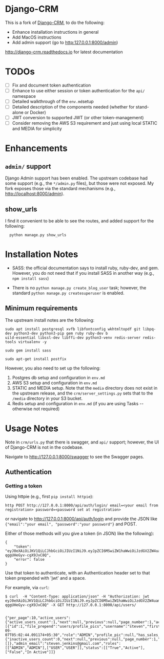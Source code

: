 # Django-CRM

This is a fork of [Django-CRM](https://github.com/MicroPyramid/Django-CRM), to do the following:

* Enhance installation instructions in general
* Add MacOS instructions
* Add admin support (go to <http:127.0.0.1:8000/admin>)

<http://django-crm.readthedocs.io> for latest documentation

# TODOs

* [ ] Fix and document token authentication
* [ ] Enhance to use either session or token authentication for the `api/` namespace
* [ ] Detailed walkthrough of the `env.md`setup
* [ ] Detailed description of the components needed (whether for stand-alone or Docker)
* [ ] JWT conversion to supported JWT (or other token-management)
* [ ] Consider removing the AWS S3 requirement and just using local STATIC and MEDIA for 
simplicity

# Enhancements

## `admin/` support

Django Admin support has been enabled.  The upstream codebase had some support (e.g., the
`*/admin.py` files), but those were not exposed.  My fork exposes those via the standard
mechanisms (e.g., <http://localhost:8000/admin>).

## show_urls

I find it convenient to be able to see the routes, and added support for the following:
```
  python manage.py show_urls
```

# Installation Notes

* SASS: the official documentation says to install ruby, ruby-dev, and gem.  However, you do
  not need that if you install SASS in another way (e.g., `npm install sass`)

* There is no `python manage.py create_blog_user` task; however, the standard 
  `python manage.py createsuperuser` is enabled.


## Minimum requirements

The upstream install notes are the following:

```
sudo apt install postgresql xvfb libfontconfig wkhtmltopdf git libpq-dev python3-dev python3-pip gem ruby ruby-dev b
uild-essential libssl-dev libffi-dev python3-venv redis-server redis-tools virtualenv -y

sudo gem install sass

sudo apt-get install postfix
```

However, you also need to set up the following:
1. Postgres db setup and configuration in `env.md`
2. AWS S3 setup and configuration in `env.md`
3. STATIC and MEDIA setup.  Note that the `media` directory does not exist in the upstream
  release, and the `crm/server_settings.py` sets that to the `/media` directory in your S3 bucket.
4. Redis setup and configuration in `env.md` (if you are using Tasks -- otherwise not required)

# Usage Notes

Note in `crm/urls.py` that there is swagger, and `api/` support; however, the UI of Django-CRM
is not in the codebase.

Navigate to <http://127.0.0.1:8000/swagger> to see the Swagger pages.

## Authentication

### Getting a token

Using httpie (e.g., first `pip install httpie`):

```
http POST http://127.0.0.1:8000/api/auth/login/ email=<your email from registration> password=<password set at registration>

```
or navigate to <http://127.0.0.1:8000/api/auth/login>
and provide the JSON like `{"email":"your email", "password":"your password"}` and POST.

Either of those methods will you give a token (in JSON) like the following):

```
{
    "token": "eyJ0eXAiOiJKV1QiLCJhbGciOiJIUzI1NiJ9.eyJpZCI6MSwiZW1haWwiOiJzdGV2ZW4uamVua2luc0BnbWFpbC5jb20iLCJyb2xlIjoiQURNSU4iLCJoYXNfc2FsZXNfYWNjZXNzIjpmYWxzZSwiaGFzX21hcmtldGluZ19hY2Nlc3MiOmZhbHNlLCJmaWxlX3ByZXBlbmQiOiJ1c2Vycy9wcm9maWxlX3BpY3MiLCJ1c2VybmFtZSI6InN0ZXZlbiIsImZpcnN0X25hbWUiOiIiLCJsYXN0X25hbWUiOiIiLCJpc19hY3RpdmUiOnRydWUsImlzX2FkbWluIjp0cnVlLCJpc19zdGFmZiI6dHJ1ZX0.9Zw7_WJfqU_Q1IBs8BfpdKC-qggUHeGyv-cgX9JxC8Q",
    "error": false
}
```

Use that token to authenticate, with an Authentication header set to that token prepended with 'jwt' and a space.  

For example, via `curl`:
```
$ curl  -H "Content-Type: application/json" -H "Authorization: jwt eyJ0eXAiOiJKV1QiLCJhbGciOiJIUzI1NiJ9.eyJpZCI6MSwiZW1haWwiOiJzdGV2ZW4uamVua2luc0BnbWFpbC5jb20iLCJyb2xlIjoiQURNSU4iLCJoYXNfc2FsZXNfYWNjZXNzIjpmYWxzZSwiaGFzX21hcmtldGluZ19hY2Nlc3MiOmZhbHNlLCJmaWxlX3ByZXBlbmQiOiJ1c2Vycy9wcm9maWxlX3BpY3MiLCJ1c2VybmFtZSI6InN0ZXZlbiIsImZpcnN0X25hbWUiOiIiLCJsYXN0X25hbWUiOiIiLCJpc19hY3RpdmUiOnRydWUsImlzX2FkbWluIjp0cnVlLCJpc19zdGFmZiI6dHJ1ZX0.9Zw7_WJfqU_Q1IBs8BfpdKC-qggUHeGyv-cgX9JxC8Q" -X GET http://127.0.0.1:8000/api/users/


{"per_page":10,"active_users":{"active_users_count":1,"next":null,"previous":null,"page_number":1,"active_users":[{"id":1,"file_prepend":"users/profile_pics","username":"steven","first_name":"","last_name":"","email":"steven.jenkins@gmail.com","is_active":true,"is_admin":true,"is_staff":true,"date_joined":"2021-09-07T05:02:44.091174+05:30","role":"ADMIN","profile_pic":null,"has_sales_access":false,"has_marketing_access":false}]},"inactive_users":{"inactive_users_count":0,"next":null,"previous":null,"page_number":1,"inactive_users":[]},"admin_email":"steven.jenkins@gmail.com","roles":[["ADMIN","ADMIN"],["USER","USER"]],"status":[["True","Active"],["False","In Active"]]}
```


